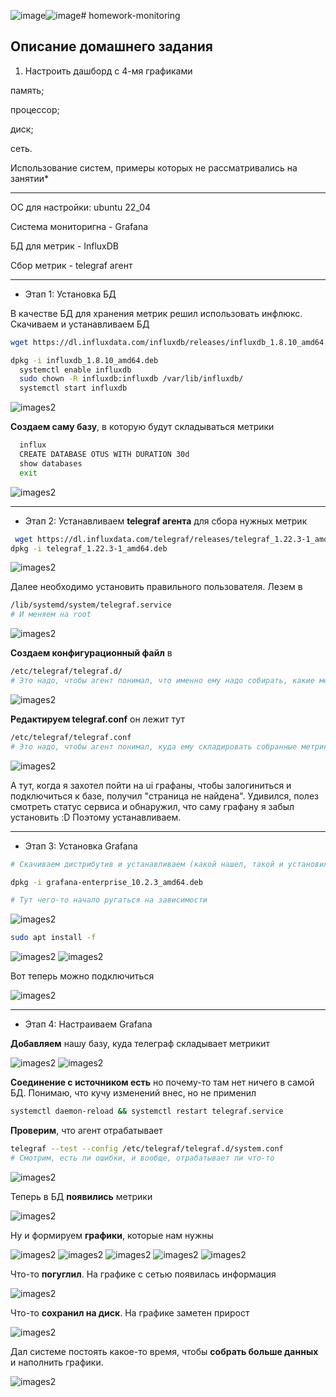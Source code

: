 ![image](https://github.com/user-attachments/assets/1a9a502a-e9d7-4b7e-bca1-6335a651f34b)![image](https://github.com/user-attachments/assets/22552de5-428d-4777-ad50-6074d9566c42)# homework-monitoring

Описание домашнего задания
---
1. Настроить дашборд с 4-мя графиками

память;

процессор;

диск;

сеть.

Использование систем, примеры которых не рассматривались на занятии*

---
ОС для настройки: ubuntu 22_04

Система мониторигна - Grafana

БД для метрик - InfluxDB

Сбор метрик - telegraf агент

---
- Этап 1: Установка БД

В качестве БД для хранения метрик решил использовать инфлюкс. Скачиваем и устанавливаем БД

```bash
wget https://dl.influxdata.com/influxdb/releases/influxdb_1.8.10_amd64.deb

dpkg -i influxdb_1.8.10_amd64.deb
  systemctl enable influxdb
  sudo chown -R influxdb:influxdb /var/lib/influxdb/
  systemctl start influxdb
``` 

![images2](./images/grafana_1.png)


**Создаем саму базу**, в которую будут складываться метрики

```bash
  influx
  CREATE DATABASE OTUS WITH DURATION 30d
  show databases
  exit
``` 

![images2](./images/grafana_2.png)

---
- Этап 2: Устанавливаем **telegraf агента** для сбора нужных метрик 

```bash
 wget https://dl.influxdata.com/telegraf/releases/telegraf_1.22.3-1_amd64.deb
dpkg -i telegraf_1.22.3-1_amd64.deb
``` 

![images2](./images/grafana_3.png)

Далее необходимо установить правильного пользователя. Лезем в 

```bash
/lib/systemd/system/telegraf.service
# И меняем на root
``` 

![images2](./images/grafana_4.png)


**Создаем конфигурационный файл** в 

```bash
/etc/telegraf/telegraf.d/
# Это надо, чтобы агент понимал, что именно ему надо собирать, какие метрики
```

![images2](./images/grafana_5.png)

**Редактируем telegraf.conf** он лежит тут 

```bash
/etc/telegraf/telegraf.conf
# Это надо, чтобы агент понимал, куда ему складировать собранные метрики
```

![images2](./images/grafana_6.png)


А тут, когда я захотел пойти на ui графаны, чтобы залогиниться и подключиться к базе, получил "страница не найдена". Удивился, полез смотреть статус сервиса и обнаружил, что саму графану я забыл установить :D
Поэтому устанавливаем. 

---
- Этап 3: Установка Grafana

```bash
# Скачиваем дистрибутив и устанавливаем (какой нашел, такой и установил) 

dpkg -i grafana-enterprise_10.2.3_amd64.deb

# Тут чего-то начало ругаться на зависимости
```

![images2](./images/grafana_8.png)


```bash
sudo apt install -f
```

![images2](./images/grafana_9.png)
![images2](./images/grafana_10.png)

Вот теперь можно подключиться

![images2](./images/grafana_11.png)

---
- Этап 4: Настраиваем Grafana

**Добавляем** нашу базу, куда телеграф складывает метрикит


![images2](./images/grafana_12.png)
![images2](./images/grafana_13.png)


**Соединение с источником есть** но почему-то там нет ничего в самой БД. Понимаю, что кучу изменений внес, но не применил 

```bash
systemctl daemon-reload && systemctl restart telegraf.service
```

**Проверим**, что агент отрабатывает

```bash
telegraf --test --config /etc/telegraf/telegraf.d/system.conf
# Смотрим, есть ли ошибки, и вообще, отрабатывает ли что-то
```

![images2](./images/grafana_14.png)


Теперь в БД **появились** метрики

![images2](./images/grafana_15.png)


Ну и формируем **графики**, которые нам нужны

![images2](./images/grafana_16.png)
![images2](./images/grafana_17-18.png)
![images2](./images/grafana_19-20.png)
![images2](./images/grafana_21-22.png)
![images2](./images/grafana_23.png)

Что-то **погуглил**. На графике с сетью появилась информация

![images2](./images/grafana_24-25.png)


Что-то **сохранил на диск**. На графике заметен прирост

![images2](./images/grafana_26.png)


Дал системе постоять какое-то время, чтобы **собрать больше данных** и наполнить графики. 


![images2](./images/grafana_27.png)


